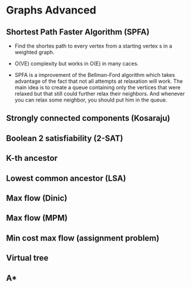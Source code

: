 # Graphs Advanced

## Shortest Path Faster Algorithm (SPFA)
- Find the shortes path to every vertex from a starting vertex s in a weighted graph.

- O(VE) complexity but works in O(E) in many caces.

- SPFA is a improvement of the Bellman-Ford algorithm which takes advantage of the fact that not all attempts at relaxation will work. The main idea is to create a queue containing only the vertices that were relaxed but that still could further relax their neighbors. And whenever you can relax some neighbor, you should put him in the queue.

## Strongly connected components (Kosaraju)

## Boolean 2 satisfiability (2-SAT)

## K-th ancestor

## Lowest common ancestor (LSA)

## Max flow (Dinic)

## Max flow (MPM)

## Min cost max flow (assignment problem)

## Virtual tree

## A*


  

